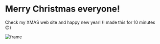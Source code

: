 # Merry Christmas everyone! 
Check my XMAS web site and happy new year!
(I made this for 10 minutes🙃)
<!--
**josushell/josushell** is a ✨ _special_ ✨ repository because its `README.md` (this file) appears on your GitHub profile.

Here are some ideas to get you started:

- 🔭 I’m currently working on ...
- 🌱 I’m currently learning ...
- 👯 I’m looking to collaborate on ...
- 🤔 I’m looking for help with ...
- 💬 Ask me about ...
- 📫 How to reach me: ...
- 😄 Pronouns: ...
- ⚡ Fun fact: ...
-->
![frame](https://user-images.githubusercontent.com/63590121/147364385-53b4e925-e853-43eb-bb67-d2b5b61bf97c.png)
